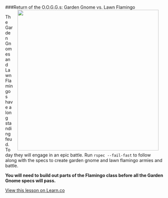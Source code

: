
###Return of the O.O.G.G.s: Garden Gnome vs. Lawn Flamingo
<img src="http://images1.westword.com/imager/lawn-gnomes-slightly-less-sad-than-lawn-f/u/original/6477020/08gnome.jpg" width="450px" align="right" hspace="15">

The Garden Gnomes and Lawn Flamingos have a long standing feud. Today they will engage in an epic battle. Run `rspec --fail-fast` to follow along with the specs to create garden gnome and lawn flamingo armies and battle.

**You will need to build out parts of the Flamingo class before all the Garden Gnome specs will pass.**




<a href='https://learn.co/lessons/hs-gnomes-v-flamingos' data-visibility='hidden'>View this lesson on Learn.co</a>
